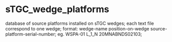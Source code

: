 # sTGC_wedge_platforms
database of source platforms installed on sTGC wedges;
each text file correspond to one wedge;
format:
wedge-name position-on-wedge source-platform-serial-number;
eg.
WSPA-01 L_1_N 20MNABNDS02103;
